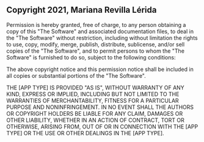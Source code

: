 ## Copyright 2021, Mariana Revilla Lérida

Permission is hereby granted, free of charge, to any person obtaining a copy of this "The Software" and associated documentation files, to deal in the "The Software" without restriction, including without limitation the rights to use, copy, modify, merge, publish, distribute, sublicense, and/or sell copies of the "The Software", and to permit persons to whom the "The Software" is furnished to do so, subject to the following conditions:

The above copyright notice and this permission notice shall be included in all copies or substantial portions of the "The Software".

THE [APP TYPE] IS PROVIDED "AS IS", WITHOUT WARRANTY OF ANY KIND, EXPRESS OR IMPLIED, INCLUDING BUT NOT LIMITED TO THE WARRANTIES OF MERCHANTABILITY, FITNESS FOR A PARTICULAR PURPOSE AND NONINFRINGEMENT. IN NO EVENT SHALL THE AUTHORS OR COPYRIGHT HOLDERS BE LIABLE FOR ANY CLAIM, DAMAGES OR OTHER LIABILITY, WHETHER IN AN ACTION OF CONTRACT, TORT OR OTHERWISE, ARISING FROM, OUT OF OR IN CONNECTION WITH THE [APP TYPE] OR THE USE OR OTHER DEALINGS IN THE [APP TYPE].
